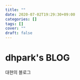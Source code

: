 ```yaml
---
title: ""
date: 2020-07-02T19:29:30+09:00
categories: []
tags: []
cover: ""
draft: false
---
```


# dhpark's BLOG

대현의 블로그